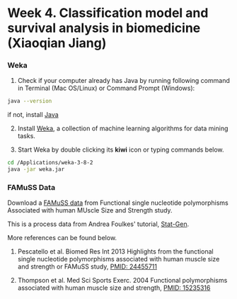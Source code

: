 # Week 4. Classification model and survival analysis in biomedicine (Xiaoqian Jiang)



### Weka

1. Check if your computer already has Java by running following command in Terminal (Mac OS/Linux) or Command Prompt (Windows):
```bash
java --version
```
if not, install [Java](https://www.java.com/en/download)

2. Install [Weka](https://www.cs.waikato.ac.nz/ml/weka/downloading.html), a collection of machine learning algorithms for data mining tasks.

3. Start Weka by double clicking its **kiwi** icon or typing commands below.
```bash
cd /Applications/weka-3-8-2
java -jar weka.jar
```


### FAMuSS Data
Download a [FAMuSS data](https://github.com/jihoonkim/MED263/raw/master/week4/dt_283.csv) from Functional single nucleotide polymorphisms Associated with human MUscle Size and Strength study.


This is a process data from Andrea Foulkes' tutorial, [Stat-Gen](http://www.stat-gen.org).

More references can be found below.

1. Pescatello et al. Biomed Res Int 2013
Highlights from the functional single nucleotide polymorphisms associated with human muscle size and strength or FAMuSS study, [PMID: 24455711](https://www.ncbi.nlm.nih.gov/pubmed/24455711)

2. Thompson et al. Med Sci Sports Exerc. 2004
Functional polymorphisms associated with human muscle size and strength, [PMID: 15235316](https://www.ncbi.nlm.nih.gov/pubmed/15235316)
